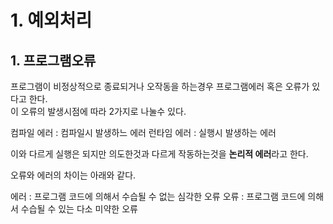 # 1. 예외처리

## 1. 프로그램오류
프로그램이 비정상적으로 종료되거나 오작동을 하는경우 프로그램에러 혹은 오류가 있다고 한다.   
이 오류의 발생시점에 따라 2가지로 나눌수 있다.   

  컴파일 에러 : 컴파일시 발생하느 에러
  런타임 에러 : 실행시 발생하는 에러

이와 다르게 실행은 되지만 의도한것과 다르게 작동하는것을 **논리적 에러**라고 한다.   

오류와 에러의 차이는 아래와 같다.
  
  에러 : 프로그램 코드에 의해서 수습될 수 없는 심각한 오류
  오류 : 프로그램 코드에 의해서 수습될 수 있는 다소 미약한 오류
  
  
